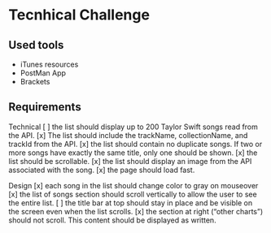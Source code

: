 # Tecnhical Challenge

## Used tools

- iTunes resources
- PostMan App
- Brackets

## Requirements

   Technical 
   [ ] the list should display up to 200 Taylor Swift songs read from the API. 
   [x] The list should include the trackName, collectionName, and trackId from the API.
   [x] the list should contain no duplicate songs. If two or more songs have exactly the same title, only one should be shown.
   [x] the list should be scrollable.
   [x] the list should display an image from the API associated with the song.
   [x] the page should load fast.
   
   Design
   [x] each song in the list should change color to gray on mouseover
   [x] the list of songs section should scroll vertically to allow the user to see the entire list.
   [ ] the title bar at top should stay in place and be visible on the screen even when the list scrolls.
   [x] the section at right (“other charts”) should not scroll. This content should be displayed as written.